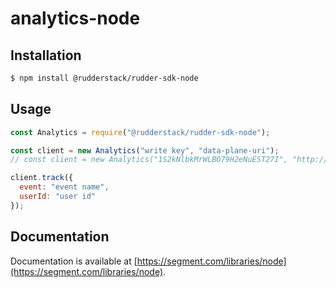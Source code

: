 # analytics-node

## Installation

```bash
$ npm install @rudderstack/rudder-sdk-node
```

## Usage

```js
const Analytics = require("@rudderstack/rudder-sdk-node");

const client = new Analytics("write key", "data-plane-uri");
// const client = new Analytics("1S2kNlbkMrWLBO79H2eNuEST27I", "http://localhost:8080/v1/batch");

client.track({
  event: "event name",
  userId: "user id"
});
```

## Documentation

Documentation is available at [https://segment.com/libraries/node](https://segment.com/libraries/node).

